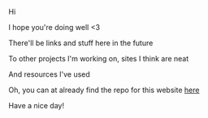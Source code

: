 Hi

I hope you're doing well <3

There'll be links and stuff here in the future

To other projects I'm working on, sites I think are neat

And resources I've used

Oh, you can at already find the repo for this website [here](https://github.com/denperidge/neonpastel.net)

Have a nice day!
